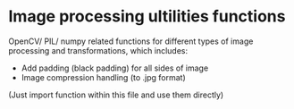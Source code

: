 # Image processing ultilities functions
OpenCV/ PIL/ numpy related functions for different types of image processing and transformations, which includes:

- Add padding (black padding) for all sides of image
- Image compression handling (to .jpg format)

(Just import function within this file and use them directly)
